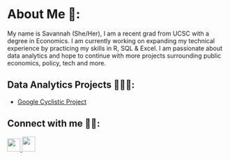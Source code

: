 <h1>  About Me 🙂:</h1>
     My name is Savannah (She/Her), I am a recent grad from UCSC with a degree in Economics.  I am currently working on expanding my technical experience by practicing my skills in R, SQL & Excel.  I am passionate about data analytics and hope to continue with more projects surrounding public economics, policy, tech and more.   

<h2>  Data Analytics Projects 👩🏻‍💻:</h2>

<ul>
  <li><a href="https://github.com/sav-rodriguez/Google-Cyclistic-Project">Google Cyclistic Project</a>
</li>  
</ul>  


<h2>  Connect with me 🤳🏼:</h2>

<a href="https://www.linkedin.com/in/savannah-r-linkpage/">
     <img src="https://cdn.jsdelivr.net/npm/simple-icons@v3/icons/linkedin.svg" style="width:30px;height:30px;">
</a>


<a href="mailto:salirodr@ucsc.edu">
     <img src="https://user-images.githubusercontent.com/95718002/196139546-070966b0-0f5a-46af-81e9-2a457ff18787.png" style="width:30px;height:34px;">
</a>
